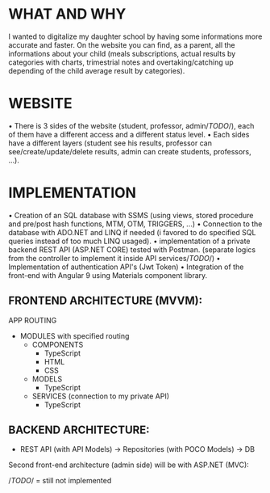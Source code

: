 # WHAT AND WHY
I wanted to digitalize my daughter school by having some informations more accurate and faster. On the website you can find, as a parent, all the informations about your child (meals subscriptions, actual results by categories with charts, trimestrial notes and overtaking/catching up depending of the child average result by categories).


# WEBSITE
• There is 3 sides of the website (student, professor, admin/*TODO*/), each of them have a different access and a different status level.
• Each sides have a different layers (student see his results, professor can see/create/update/delete results, admin can create students, professors, ...).

# IMPLEMENTATION
• Creation of an SQL database with SSMS (using views, stored procedure and pre/post hash functions, MTM, OTM, TRIGGERS, ...)
• Connection to the database with ADO.NET and LINQ if needed (i favored to do specified SQL queries instead of too much LINQ usaged).
• implementation of a private backend REST API (ASP.NET CORE) tested with Postman. (separate logics from the controller to implement it inside API services/*TODO*/)
• Implementation of authentication API's (Jwt Token)
• Integration of the front-end with Angular 9 using Materials component library.


## FRONTEND ARCHITECTURE (MVVM):
APP ROUTING
  - MODULES with specified routing
    * COMPONENTS
      - TypeScript
      - HTML
      - CSS
    * MODELS
      - TypeScript
    * SERVICES (connection to my private API)
      - TypeScript
     
## BACKEND ARCHITECTURE:
  - REST API (with API Models) -> Repositories (with POCO Models) -> DB


Second front-end architecture (admin side) will be with ASP.NET (MVC):


/*TODO*/ = still not implemented
